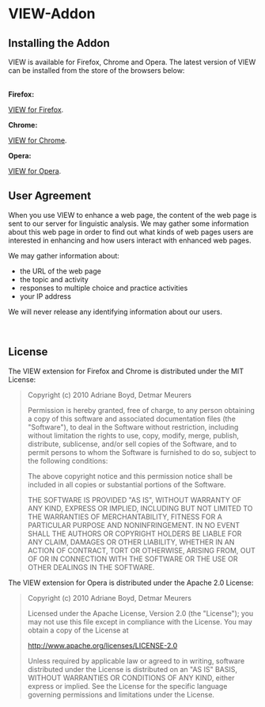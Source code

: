 <h1>VIEW-Addon</h1>

<div class="text">

<h2>Installing the Addon</h2>

VIEW is available for Firefox, Chrome and Opera. The latest version of VIEW
can be installed from the store of the browsers below:<br><br>

<b>Firefox:</b><br>

<p>
<a href="https://addons.mozilla.org/en-US/firefox/addon/view">VIEW for Firefox</a>.
</p>

<b>Chrome:</b><br>

<p>
<a href="https://chrome.google.com/webstore/detail/view/hdheflmgjpockmkcadghgapjfidobkoi">VIEW for Chrome</a>.
</p>

<b>Opera:</b><br>

<p>
<a href="https://addons.opera.com/de/extensions/details/view-language-learning-on-any-webpage/?display=en">VIEW for Opera</a>.
</p>

<h2>User Agreement</h2>

<p>
When you use VIEW to enhance a web page, the content of the web page is sent
to our server for linguistic analysis.  We may gather some 
information about this web page in order to find out what kinds of web pages 
users are interested in enhancing and how users interact with enhanced web pages.
</p>

<p>
We may gather information about:
</p>
<ul>
<li>the URL of the web page</li>
<li>the topic and activity</li>
<li>responses to multiple choice and practice activities</li>
<li>your IP address</li>
</ul>

<p>
We will never release any identifying information about our users.
</p>

<br/>

<h2>License</h2>

<p>
The VIEW extension for Firefox and Chrome is distributed under the MIT License:
</p>

<blockquote>
<p>
Copyright (c) 2010 Adriane Boyd, Detmar Meurers
</p>

<p>
Permission is hereby granted, free of charge, to any person obtaining a copy
of this software and associated documentation files (the "Software"), to deal
in the Software without restriction, including without limitation the rights
to use, copy, modify, merge, publish, distribute, sublicense, and/or sell
copies of the Software, and to permit persons to whom the Software is
furnished to do so, subject to the following conditions:
</p>

<p>
The above copyright notice and this permission notice shall be included in
all copies or substantial portions of the Software.
</p>

<p>
THE SOFTWARE IS PROVIDED "AS IS", WITHOUT WARRANTY OF ANY KIND, EXPRESS OR
IMPLIED, INCLUDING BUT NOT LIMITED TO THE WARRANTIES OF MERCHANTABILITY,
FITNESS FOR A PARTICULAR PURPOSE AND NONINFRINGEMENT. IN NO EVENT SHALL THE
AUTHORS OR COPYRIGHT HOLDERS BE LIABLE FOR ANY CLAIM, DAMAGES OR OTHER
LIABILITY, WHETHER IN AN ACTION OF CONTRACT, TORT OR OTHERWISE, ARISING FROM,
OUT OF OR IN CONNECTION WITH THE SOFTWARE OR THE USE OR OTHER DEALINGS IN
THE SOFTWARE.
</p>
</blockquote>

<p>
The VIEW extension for Opera is distributed under the Apache 2.0 License:
</p>

<blockquote>
<p>
Copyright (c) 2010 Adriane Boyd, Detmar Meurers
</p>

<p>
Licensed under the Apache License, Version 2.0 (the "License");
you may not use this file except in compliance with the License.
You may obtain a copy of the License at
</p>

<p>
<a href="http://www.apache.org/licenses/LICENSE-2.0">http://www.apache.org/licenses/LICENSE-2.0</a>
</p>

<p>
Unless required by applicable law or agreed to in writing, software
distributed under the License is distributed on an "AS IS" BASIS,
WITHOUT WARRANTIES OR CONDITIONS OF ANY KIND, either express or implied.
See the License for the specific language governing permissions and
limitations under the License.
</p>
</blockquote>

</div>